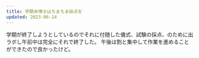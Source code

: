 ```yaml
---
title: 学期末博士はちまちま採点を
updated: 2023-06-14
---
```


学期が終了しようとしているのでそれに付随した儀式、試験の採点、のために出ラボし午前中は完全にそれで終了した。
午後は割と集中して作業を進めることができたので良かったけど。
